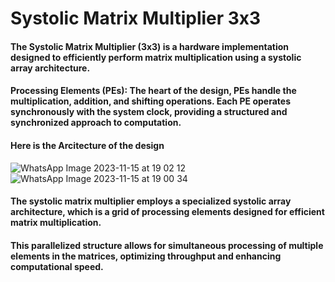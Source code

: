 
# Systolic Matrix Multiplier 3x3
#### The Systolic Matrix Multiplier (3x3) is a hardware implementation designed to efficiently perform matrix multiplication using a systolic array architecture.
#### Processing Elements (PEs): The heart of the design, PEs handle the multiplication, addition, and shifting operations. Each PE operates synchronously with the system clock, providing a structured and synchronized approach to computation.
#### Here is the Arcitecture of the design 

![WhatsApp Image 2023-11-15 at 19 02 12](https://github.com/yassinelkashef/Systolic-Matrix-Multiplier-3x3/assets/110354392/8dcc1d9d-5805-418a-894d-44da9e60aaba)
![WhatsApp Image 2023-11-15 at 19 00 34](https://github.com/yassinelkashef/Systolic-Matrix-Multiplier-3x3/assets/110354392/612c3895-f416-44a4-ace1-238bf1615bb9)

#### The systolic matrix multiplier employs a specialized systolic array architecture, which is a grid of processing elements designed for efficient matrix multiplication.
#### This parallelized structure allows for simultaneous processing of multiple elements in the matrices, optimizing throughput and enhancing computational speed.



